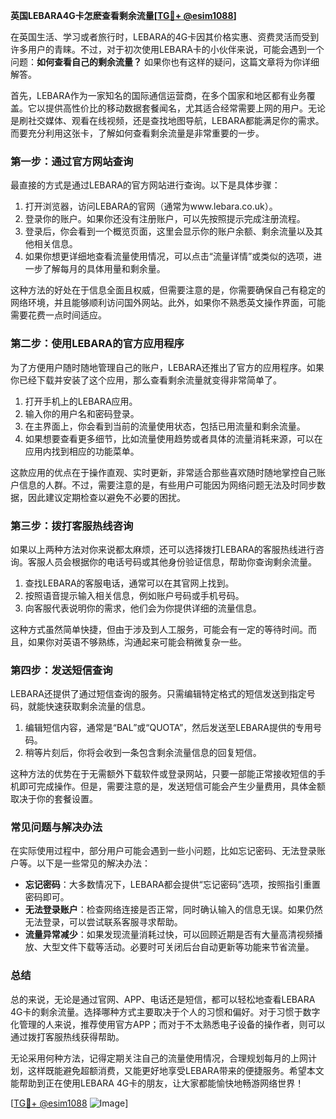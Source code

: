 **英国LEBARA4G卡怎麽查看剩余流量[[TG💪+ @esim1088](https://t.me/s/esim1088)]**

在英国生活、学习或者旅行时，LEBARA的4G卡因其价格实惠、资费灵活而受到许多用户的青睐。不过，对于初次使用LEBARA卡的小伙伴来说，可能会遇到一个问题：**如何查看自己的剩余流量？** 如果你也有这样的疑问，这篇文章将为你详细解答。

首先，LEBARA作为一家知名的国际通信运营商，在多个国家和地区都有业务覆盖。它以提供高性价比的移动数据套餐闻名，尤其适合经常需要上网的用户。无论是刷社交媒体、观看在线视频，还是查找地图导航，LEBARA都能满足你的需求。而要充分利用这张卡，了解如何查看剩余流量是非常重要的一步。

### **第一步：通过官方网站查询**

最直接的方式是通过LEBARA的官方网站进行查询。以下是具体步骤：

1. 打开浏览器，访问LEBARA的官网（通常为www.lebara.co.uk）。
2. 登录你的账户。如果你还没有注册账户，可以先按照提示完成注册流程。
3. 登录后，你会看到一个概览页面，这里会显示你的账户余额、剩余流量以及其他相关信息。
4. 如果你想更详细地查看流量使用情况，可以点击“流量详情”或类似的选项，进一步了解每月的具体用量和剩余量。

这种方法的好处在于信息全面且权威，但需要注意的是，你需要确保自己有稳定的网络环境，并且能够顺利访问国外网站。此外，如果你不熟悉英文操作界面，可能需要花费一点时间适应。

### **第二步：使用LEBARA的官方应用程序**

为了方便用户随时随地管理自己的账户，LEBARA还推出了官方的应用程序。如果你已经下载并安装了这个应用，那么查看剩余流量就变得非常简单了。

1. 打开手机上的LEBARA应用。
2. 输入你的用户名和密码登录。
3. 在主界面上，你会看到当前的流量使用状态，包括已用流量和剩余流量。
4. 如果想要查看更多细节，比如流量使用趋势或者具体的流量消耗来源，可以在应用内找到相应的功能菜单。

这款应用的优点在于操作直观、实时更新，非常适合那些喜欢随时随地掌控自己账户信息的人群。不过，需要注意的是，有些用户可能因为网络问题无法及时同步数据，因此建议定期检查以避免不必要的困扰。

### **第三步：拨打客服热线咨询**

如果以上两种方法对你来说都太麻烦，还可以选择拨打LEBARA的客服热线进行咨询。客服人员会根据你的电话号码或其他身份验证信息，帮助你查询剩余流量。

1. 查找LEBARA的客服电话，通常可以在其官网上找到。
2. 按照语音提示输入相关信息，例如账户号码或手机号码。
3. 向客服代表说明你的需求，他们会为你提供详细的流量信息。

这种方式虽然简单快捷，但由于涉及到人工服务，可能会有一定的等待时间。而且，如果你对英语不够熟练，沟通起来可能会稍微复杂一些。

### **第四步：发送短信查询**

LEBARA还提供了通过短信查询的服务。只需编辑特定格式的短信发送到指定号码，就能快速获取剩余流量的信息。

1. 编辑短信内容，通常是“BAL”或“QUOTA”，然后发送至LEBARA提供的专用号码。
2. 稍等片刻后，你将会收到一条包含剩余流量信息的回复短信。

这种方法的优势在于无需额外下载软件或登录网站，只要一部能正常接收短信的手机即可完成操作。但是，需要注意的是，发送短信可能会产生少量费用，具体金额取决于你的套餐设置。

### **常见问题与解决办法**

在实际使用过程中，部分用户可能会遇到一些小问题，比如忘记密码、无法登录账户等。以下是一些常见的解决办法：

- **忘记密码**：大多数情况下，LEBARA都会提供“忘记密码”选项，按照指引重置密码即可。
- **无法登录账户**：检查网络连接是否正常，同时确认输入的信息无误。如果仍然无法登录，可以尝试联系客服寻求帮助。
- **流量异常减少**：如果发现流量消耗过快，可以回顾近期是否有大量高清视频播放、大型文件下载等活动。必要时可关闭后台自动更新等功能来节省流量。

### **总结**

总的来说，无论是通过官网、APP、电话还是短信，都可以轻松地查看LEBARA 4G卡的剩余流量。选择哪种方式主要取决于个人的习惯和偏好。对于习惯于数字化管理的人来说，推荐使用官方APP；而对于不太熟悉电子设备的操作者，则可以通过拨打客服热线获得帮助。

无论采用何种方法，记得定期关注自己的流量使用情况，合理规划每月的上网计划，这样既能避免超额消费，又能更好地享受LEBARA带来的便捷服务。希望本文能帮助到正在使用LEBARA 4G卡的朋友，让大家都能愉快地畅游网络世界！

[[TG💪+ @esim1088](https://t.me/s/esim1088) ![Image](https://i.postimg.cc/4NQfJmqS/Snipaste-2025-05-13-00-14-12.png)]